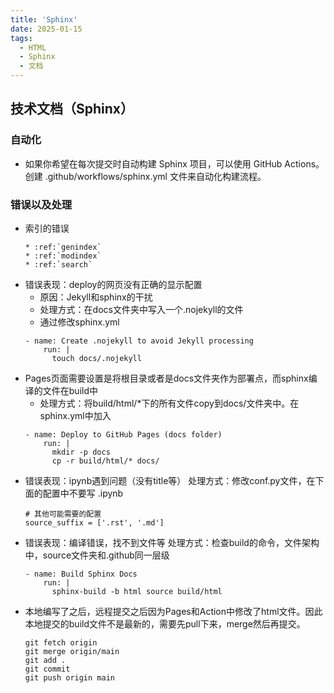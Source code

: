 ```yaml
---
title: 'Sphinx'
date: 2025-01-15
tags:
  - HTML
  - Sphinx
  - 文档
---
```


## 技术文档（Sphinx）

### 自动化
* 如果你希望在每次提交时自动构建 Sphinx 项目，可以使用 GitHub Actions。创建 .github/workflows/sphinx.yml 文件来自动化构建流程。

### 错误以及处理
* 索引的错误
    ```
    * :ref:`genindex`
    * :ref:`modindex`
    * :ref:`search`
    ```
* 错误表现：deploy的网页没有正确的显示配置
    - 原因：Jekyll和sphinx的干扰
    - 处理方式：在docs文件夹中写入一个.nojekyll的文件
    - 通过修改sphinx.yml
    ```
    - name: Create .nojekyll to avoid Jekyll processing
        run: |
          touch docs/.nojekyll
    ```
* Pages页面需要设置是将根目录或者是docs文件夹作为部署点，而sphinx编译的文件在build中
    - 处理方式：将build/html/*下的所有文件copy到docs/文件夹中。在sphinx.yml中加入
    ```
    - name: Deploy to GitHub Pages (docs folder)
        run: |
          mkdir -p docs
          cp -r build/html/* docs/
    ```
* 错误表现：ipynb遇到问题（没有title等）
    处理方式：修改conf.py文件，在下面的配置中不要写 .ipynb
    ```
    # 其他可能需要的配置
    source_suffix = ['.rst', '.md']
    ```
* 错误表现：编译错误，找不到文件等
    处理方式：检查build的命令，文件架构中，source文件夹和.github同一层级
    ```
    - name: Build Sphinx Docs
        run: |
          sphinx-build -b html source build/html
    ```
* 本地编写了之后，远程提交之后因为Pages和Action中修改了html文件。因此本地提交的build文件不是最新的，需要先pull下来，merge然后再提交。
    ```
    git fetch origin 
    git merge origin/main  
    git add .                 
    git commit
    git push origin main  
    ```